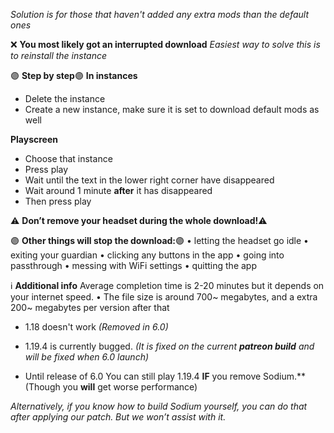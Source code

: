 *Solution is for those that haven't added any extra mods than the default ones*

❌  **You most likely got an interrupted download**
*Easiest way to solve this is to reinstall the instance*

🟣 **Step by step**🟣
**In instances**
- Delete the instance
- Create a new instance, make sure it is set to download default mods as well

**Playscreen**
- Choose that instance
- Press play
- Wait until the text in the lower right corner have disappeared
- Wait around 1 minute **after** it has disappeared
- Then press play

⚠️ **Don’t remove your headset during the whole download!**⚠️

🟣 **Other things will stop the download:**🟣
• letting the headset go idle
• exiting your guardian
• clicking any buttons in the app
• going into passthrough
• messing with WiFi settings
• quitting the app

ℹ️ **Additional info**
Average completion time is 2-20 minutes but it depends on your internet speed.
• The file size is around 700~ megabytes, and a extra 200~ megabytes per version after that
- 1.18 doesn't work
   *(Removed in 6.0)*

- 1.19.4 is currently bugged.
  *(It is fixed on the current __patreon build__ and will be fixed when 6.0 launch)*

- Until release of 6.0
  You can still play 1.19.4 **IF** you remove Sodium.**
  (Though you **will** get worse performance)

*Alternatively, if you know how to build Sodium yourself, you can do that after applying our patch. But we won’t assist with it.*
